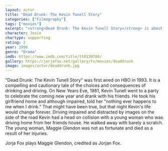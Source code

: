 ```yaml
---
layout: actor
title: "Dead Drunk: The Kevin Tunell Story"
categories: ["Filmography"]
tags: ["movies"]
excerpt: "<strong>Dead Drunk: The Kevin Tunell Story</strong> is about the true story of a man who kills a girl while drunk driving."
character: Josie
chartype: supporting
rating: 2
year: 1996
genre: "Drama"
imdb: https://www.imdb.com/title/tt0139780/
gallery: https://jorjafox.net/gallery/tv/movies/deaddrunk
image: images/actor/deaddrunk.jpg
---
```


"Dead Drunk: The Kevin Tunell Story" was first aired on HBO in 1993. It is a compelling and cautionary tale of the choices and consequences of drinking and driving. On New Years Eve, 1981, Kevin Tunell went to a party to celebrate the coming new year and drank with his friends. He took his girlfriend home and although impaired, told her "nothing ever happens to me when I drink." That might have been true, but that night Kevin's life would change forever. Driving impaired and distracted by images on the side of the road Kevin had a head on collision with a young woman who was driving home from her friends house. He walked away with barely a scratch. The young woman, Maggie Glendon was not as fortunate and died as a result of her injuries.

Jorja Fox plays Maggie Glendon, credited as Jorjan Fox.
